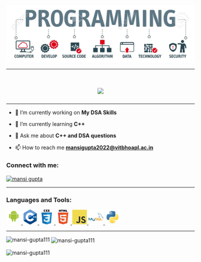 
![logo](https://github.com/Mansi-Gupta111/Mansi-Gupta111/blob/main/logo2.png)
<hr>

<h1 align="center">
    <img src="https://readme-typing-svg.herokuapp.com/?font=Righteous&size=35&center=true&vCenter=true&width=500&height=70&duration=4000&lines=Hi+There!+👋;+I'm+Mansi+Gupta!;" />
</h1>
<hr>

- 🔭 I’m currently working on **My DSA Skills**

- 🌱 I’m currently learning **C++**

- 💬 Ask me about **C++ and DSA questions**

- 📫 How to reach me **mansigupta2022@vitbhoapl.ac.in**


<h3 align="left">Connect with me:</h3>
<a href="https://www.linkedin.com/in/mansi-gupta-157938251/" target="blank"><img align="center" src="https://raw.githubusercontent.com/rahuldkjain/github-profile-readme-generator/master/src/images/icons/Social/linked-in-alt.svg" alt="mansi gupta" height="30" width="40" /></a>
<p align="left">
</p>
<hr>
<h3 align="left">Languages and Tools:</h3>
<p align="left"> <a href="https://developer.android.com" target="_blank" rel="noreferrer"> <img src="https://raw.githubusercontent.com/devicons/devicon/master/icons/android/android-original-wordmark.svg" alt="android" width="40" height="40"/> </a> <a href="https://www.w3schools.com/cpp/" target="_blank" rel="noreferrer"> <img src="https://raw.githubusercontent.com/devicons/devicon/master/icons/cplusplus/cplusplus-original.svg" alt="cplusplus" width="40" height="40"/> </a> <a href="https://www.w3schools.com/css/" target="_blank" rel="noreferrer"> <img src="https://raw.githubusercontent.com/devicons/devicon/master/icons/css3/css3-original-wordmark.svg" alt="css3" width="40" height="40"/> </a> <a href="https://www.w3.org/html/" target="_blank" rel="noreferrer"> <img src="https://raw.githubusercontent.com/devicons/devicon/master/icons/html5/html5-original-wordmark.svg" alt="html5" width="40" height="40"/> </a> <a href="https://developer.mozilla.org/en-US/docs/Web/JavaScript" target="_blank" rel="noreferrer"> <img src="https://raw.githubusercontent.com/devicons/devicon/master/icons/javascript/javascript-original.svg" alt="javascript" width="40" height="40"/> </a> <a href="https://www.mysql.com/" target="_blank" rel="noreferrer"> <img src="https://raw.githubusercontent.com/devicons/devicon/master/icons/mysql/mysql-original-wordmark.svg" alt="mysql" width="40" height="40"/> </a> <a href="https://www.python.org" target="_blank" rel="noreferrer"> <img src="https://raw.githubusercontent.com/devicons/devicon/master/icons/python/python-original.svg" alt="python" width="40" height="40"/> </a> </p>
<hr>

<p><img align="left" src="https://github-readme-stats.vercel.app/api/top-langs?username=mansi-gupta111&show_icons=true&locale=en&layout=compact" alt="mansi-gupta111" /></p>

<p>&nbsp;<img align="center" src="https://github-readme-stats.vercel.app/api?username=mansi-gupta111&show_icons=true&locale=en" alt="mansi-gupta111" /></p>

<p><img align="center" src="https://github-readme-streak-stats.herokuapp.com/?user=mansi-gupta111&" alt="mansi-gupta111" /></p>
